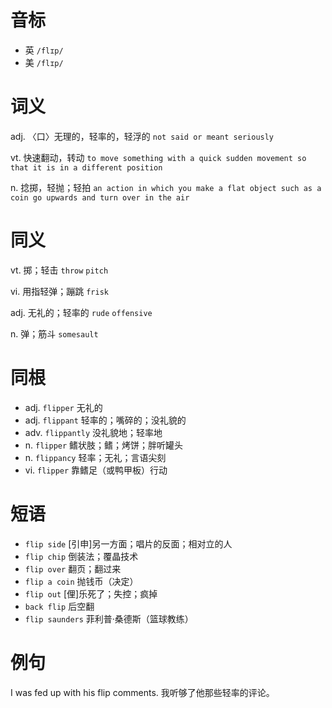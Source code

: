 # 音标

- 英 `/flɪp/`
- 美 `/flɪp/`

# 词义

adj. 〈口〉无理的，轻率的，轻浮的
`not said or meant seriously`

vt. 快速翻动，转动
`to move something with a quick sudden movement so that it is in a different position`

n. 捻掷，轻抛；轻拍
`an action in which you make a flat object such as a coin go upwards and turn over in the air`

# 同义

vt. 掷；轻击
`throw` `pitch`

vi. 用指轻弹；蹦跳
`frisk`

adj. 无礼的；轻率的
`rude` `offensive`

n. 弹；筋斗
`somesault`

# 同根

- adj. `flipper` 无礼的
- adj. `flippant` 轻率的；嘴碎的；没礼貌的
- adv. `flippantly` 没礼貌地；轻率地
- n. `flipper` 鳍状肢；鳍；烤饼；胖听罐头
- n. `flippancy` 轻率；无礼；言语尖刻
- vi. `flipper` 靠鳍足（或鸭甲板）行动

# 短语

- `flip side` [引申]另一方面；唱片的反面；相对立的人
- `flip chip` 倒装法；覆晶技术
- `flip over` 翻页；翻过来
- `flip a coin` 抛钱币（决定）
- `flip out` [俚]乐死了；失控；疯掉
- `back flip` 后空翻
- `flip saunders` 菲利普·桑德斯（篮球教练）

# 例句

I was fed up with his flip comments.
我听够了他那些轻率的评论。



